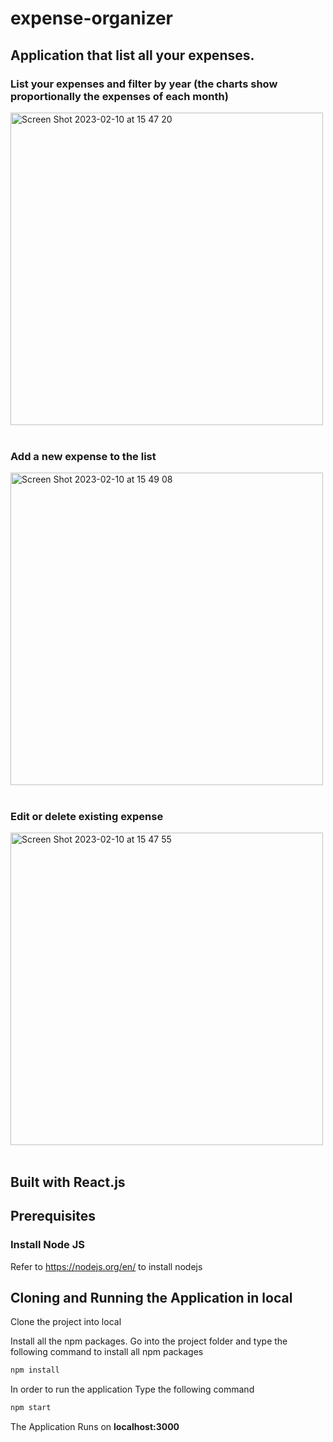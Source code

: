 # expense-organizer
## Application that list all your expenses.

### List your expenses and filter by year (the charts show proportionally the expenses of each month) <br>

<img width="500" alt="Screen Shot 2023-02-10 at 15 47 20" src="https://user-images.githubusercontent.com/107240729/218005354-84fb1ae0-4fdc-4293-871c-aae02a6405ca.png"> <br><br>
### Add a new expense to the list <br>
<img width="500" alt="Screen Shot 2023-02-10 at 15 49 08" src="https://user-images.githubusercontent.com/107240729/218005381-225e6bf2-01ae-42d6-b086-d06ce447cd47.png"><br><br>
### Edit or delete existing expense <br>
<img width="500" alt="Screen Shot 2023-02-10 at 15 47 55" src="https://user-images.githubusercontent.com/107240729/218005389-6c568797-bba2-41c0-b198-2eb9d029d826.png">
<br><br>

## Built with React.js

## Prerequisites

### Install Node JS
Refer to https://nodejs.org/en/ to install nodejs

## Cloning and Running the Application in local

Clone the project into local

Install all the npm packages. Go into the project folder and type the following command to install all npm packages

```bash
npm install
```

In order to run the application Type the following command

```bash
npm start
```

The Application Runs on **localhost:3000** 

